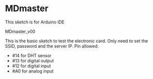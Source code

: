 # MDmaster

This sketch is for Arduino IDE

MDmaster_v00

This is the basic sketch to test the electronic card.
Only need to set the SSID, password and the server IP.
Pin allowed:
- #14 for DHT sensor
- #13 for digital output
- #12 for digital input
- #A0 for analog input
